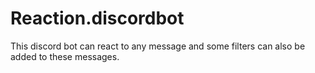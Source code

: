 # Reaction.discordbot
This discord bot can react to any message and some filters can also be added to these messages.
